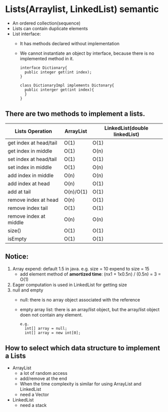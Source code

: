 # Lists(Arraylist, LinkedList) semantic
  - An ordered collection(sequence)
  - Lists can contain duplicate elements
  - List interface: 
    - It has methods declared without implementation
    - We cannot instantiate an object by interface, because there is no implemented method in it.
    
          interface Dictionary{
            public integer get(int index);
          }

          class DictionaryImpl implements Dictonary{
            public interger get(int index){
            }
          }

 ## There are two methods to implement a lists.

|   Lists Operation       | ArrayList | LinkedList(double linkedList) |  
|-------------------------|-----------|-------------------------------|
| get index at head/tail  |   O(1)    |           O(1)                |
| get index in middle     |   O(1)    |           O(n)                |
| set index at head/tail  |   O(1)    |           O(1)                |
| set index in middle     |   O(1)    |           O(n)                |
| add index in middle     |   O(n)    |           O(n)                |
| add index at head       |   O(n)    |           O(1)                |
| add at tail             |O(n)/O(1)  |           O(1)                |
| remove index at head    |   O(n)    |           O(1)                |
| remove index tail       |   O(1)    |           O(1)                |
| remove index at middle  |   O(n)    |           O(n)                |
| size()                  |   O(1)    |           O(1)                |
| isEmpty                 |   O(1)    |           O(1)                |

## Notice:
1. Array expend: default 1.5 in java.  e.g. size = 10 expend to size = 15
   - add element method of <b>amortized time</b>: (nx1 + 1x0.5n) / (0.5n) = 3 = O(1)
2. Eager computation is used in LinkedList for getting size
3. null and empty
   - null: there is no array object associated with the reference
    - empty array list: there is an array/list object, but the array/list object doen not contain any element.
   
          e.g.
            int[] array = null;
            int[] array = new int[0];

## How to select which data structure to implement a Lists
   - ArrayList
     - a lot of random access
     - add/remove at the end
     - When the time complexity is similar for using ArrayList and LinkedList
     - need a Vector
   - LinkedList
     - need a stack
